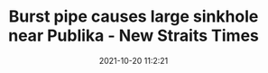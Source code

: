 ---
"title": "Burst pipe causes large sinkhole near Publika - New Straits Times"
"date": "2021-10-20 11:2:21"
"feed_name": "GOOGLENEWSCONSTRUCTION"
"feed_website": "https://news.google.com/search?q=construction%2Bincident&hl=en-US&gl=US&ceid=US:en"
"feed_rss": "https://news.google.com/rss/search?q=construction%2Bincident&hl=en-US&gl=US&ceid=US:en"
"link": "https://www.nst.com.my/news/nation/2021/10/738235/burst-pipe-causes-large-sinkhole-near-publika"
"source": "{'href': 'https://www.nst.com.my', 'title': 'New Straits Times'}"
"file": "_posts/2021-1-1-a22f20925f9de2914c5348d918949d6478450d2a.md"
"accident": "1"
"drilling": "0"
"represented_by": "0"
"dead": "0"
"injured": "0"
"arrested": "0"
"place": "unknown place"
"where": "unknown site"
"causes": "unknown"
"place_uri": "unknown place"
---